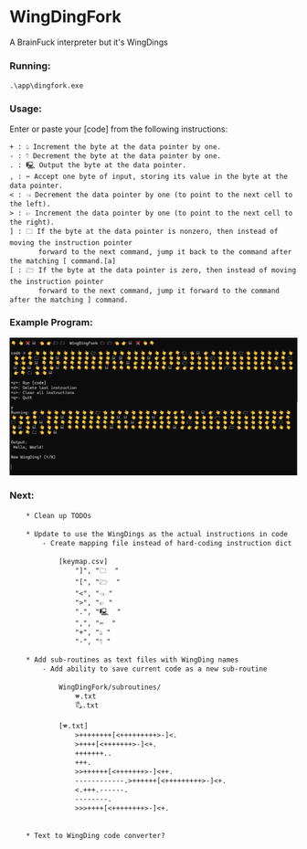 # WingDingFork
A BrainFuck interpreter but it's WingDings

### Running:
```
.\app\dingfork.exe
```

### Usage:
Enter or paste your [code] from the following instructions:
```
+ : 👆︎ Increment the byte at the data pointer by one.
- : 👇︎ Decrement the byte at the data pointer by one.
. : 🖳 Output the byte at the data pointer.
, : ✂ Accept one byte of input, storing its value in the byte at the data pointer.
< : 👈︎ Decrement the data pointer by one (to point to the next cell to the left).
> : 👉︎ Increment the data pointer by one (to point to the next cell to the right).
] : 🗀 If the byte at the data pointer is nonzero, then instead of moving the instruction pointer
       forward to the next command, jump it back to the command after the matching [ command.[a]
[ : 🗁 If the byte at the data pointer is zero, then instead of moving the instruction pointer
       forward to the next command, jump it forward to the command after the matching ] command.
```

### Example Program:

![Hello World](./ref/example.png)

### Next:
        * Clean up TODOs
        
        * Update to use the WingDings as the actual instructions in code
            - Create mapping file instead of hard-coding instruction dict

                [keymap.csv]
                    "]", "🗀  "
                    "[", "🗁  "
                    "<", "👈︎ "
                    ">", "👉︎ "
                    ".", "🖳  "
                    ",", "✂  "
                    "+", "👆︎ "
                    "-", "👇︎ "
            
        * Add sub-routines as text files with WingDing names
            - Add ability to save current code as a new sub-routine

                WingDingFork/subroutines/
                    🕿.txt
                    🖏.txt
                    
                [🕿.txt]
                    >++++++++[<+++++++++>-]<.
                    >++++[<+++++++>-]<+.
                    +++++++..
                    +++.
                    >>++++++[<+++++++>-]<++.
                    ------------.>++++++[<+++++++++>-]<+.
                    <.+++.------.
                    --------.
                    >>>++++[<++++++++>-]<+.
            

        * Text to WingDing code converter?
